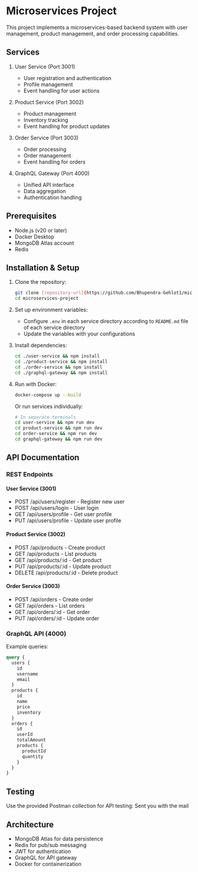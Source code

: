 # Microservices Project

This project implements a microservices-based backend system with user management, product management, and order processing capabilities.

## Services

1. User Service (Port 3001)
   - User registration and authentication
   - Profile management
   - Event handling for user actions

2. Product Service (Port 3002)
   - Product management
   - Inventory tracking
   - Event handling for product updates

3. Order Service (Port 3003)
   - Order processing
   - Order management
   - Event handling for orders

4. GraphQL Gateway (Port 4000)
   - Unified API interface
   - Data aggregation
   - Authentication handling

## Prerequisites

- Node.js (v20 or later)
- Docker Desktop
- MongoDB Atlas account
- Redis

## Installation & Setup

1. Clone the repository:
   ```bash
   git clone [repository-url](https://github.com/Bhupendra-Gehlot1/microservices-project)
   cd microservices-project
   ```

2. Set up environment variables:
   - Configure `.env` in each service directory according to `README.md` file of each service directory
   - Update the variables with your configurations

3. Install dependencies:
   ```bash
   cd ./user-service && npm install
   cd ./product-service && npm install
   cd ./order-service && npm install
   cd ./graphql-gateway && npm install
   ```

4. Run with Docker:
   ```bash
   docker-compose up --build
   ```

   Or run services individually:
   ```bash
   # In separate terminals
   cd user-service && npm run dev
   cd product-service && npm run dev
   cd order-service && npm run dev
   cd graphql-gateway && npm run dev
   ```

## API Documentation

### REST Endpoints

#### User Service (3001)
- POST /api/users/register - Register new user
- POST /api/users/login - User login
- GET /api/users/profile - Get user profile
- PUT /api/users/profile - Update user profile

#### Product Service (3002)
- POST /api/products - Create product
- GET /api/products - List products
- GET /api/products/:id - Get product
- PUT /api/products/:id - Update product
- DELETE /api/products/:id - Delete product

#### Order Service (3003)
- POST /api/orders - Create order
- GET /api/orders - List orders
- GET /api/orders/:id - Get order
- PUT /api/orders/:id - Update order

### GraphQL API (4000)

Example queries:
```graphql
query {
  users {
    id
    username
    email
  }
  products {
    id
    name
    price
    inventory
  }
  orders {
    id
    userId
    totalAmount
    products {
      productId
      quantity
    }
  }
}
```

## Testing

Use the provided Postman collection for API testing:
 Sent you with the mail

## Architecture

- MongoDB Atlas for data persistence
- Redis for pub/sub messaging
- JWT for authentication
- GraphQL for API gateway
- Docker for containerization
